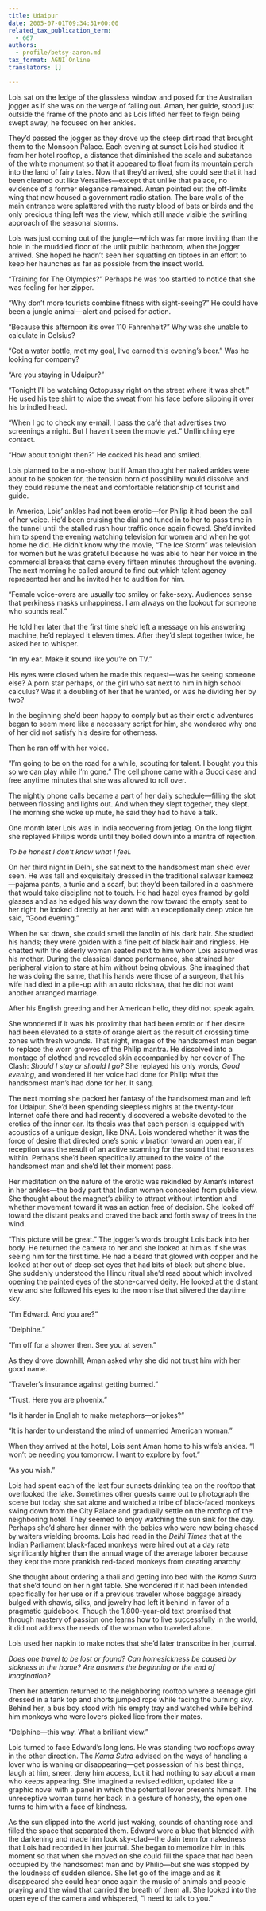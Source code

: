 ```yaml
---
title: Udaipur
date: 2005-07-01T09:34:31+00:00
related_tax_publication_term:
  - 667
authors:
  - profile/betsy-aaron.md
tax_format: AGNI Online
translators: []

---
```

Lois sat on the ledge of the glassless window and posed for the Australian jogger as if she was on the verge of falling out. Aman, her guide, stood just outside the frame of the photo and as Lois lifted her feet to feign being swept away, he focused on her ankles.

They’d passed the jogger as they drove up the steep dirt road that brought them to the Monsoon Palace. Each evening at sunset Lois had studied it from her hotel rooftop, a distance that diminished the scale and substance of the white monument so that it appeared to float from its mountain perch into the land of fairy tales. Now that they’d arrived, she could see that it had been cleaned out like Versailles—except that unlike that palace, no evidence of a former elegance remained. Aman pointed out the off-limits wing that now housed a government radio station. The bare walls of the main entrance were splattered with the rusty blood of bats or birds and the only precious thing left was the view, which still made visible the swirling approach of the seasonal storms.

Lois was just coming out of the jungle—which was far more inviting than the hole in the muddied floor of the unlit public bathroom, when the jogger arrived. She hoped he hadn’t seen her squatting on tiptoes in an effort to keep her haunches as far as possible from the insect world.

“Training for The Olympics?” Perhaps he was too startled to notice that she was feeling for her zipper.

“Why don’t more tourists combine fitness with sight-seeing?” He could have been a jungle animal—alert and poised for action.

“Because this afternoon it’s over 110 Fahrenheit?” Why was she unable to calculate in Celsius?

“Got a water bottle, met my goal, I’ve earned this evening’s beer.” Was he looking for company?

“Are you staying in Udaipur?”

“Tonight I’ll be watching Octopussy right on the street where it was shot.” He used his tee shirt to wipe the sweat from his face before slipping it over his brindled head.

“When I go to check my e-mail, I pass the café that advertises two screenings a night. But I haven’t seen the movie yet.” Unflinching eye contact.

“How about tonight then?” He cocked his head and smiled.

Lois planned to be a no-show, but if Aman thought her naked ankles were about to be spoken for, the tension born of possibility would dissolve and they could resume the neat and comfortable relationship of tourist and guide.

In America, Lois’ ankles had not been erotic—for Philip it had been the call of her voice. He’d been cruising the dial and tuned in to her to pass time in the tunnel until the stalled rush hour traffic once again flowed. She’d invited him to spend the evening watching television for women and when he got home he did. He didn’t know why the movie, “The Ice Storm” was television for women but he was grateful because he was able to hear her voice in the commercial breaks that came every fifteen minutes throughout the evening. The next morning he called around to find out which talent agency represented her and he invited her to audition for him.

“Female voice-overs are usually too smiley or fake-sexy. Audiences sense that perkiness masks unhappiness. I am always on the lookout for someone who sounds real.”

He told her later that the first time she’d left a message on his answering machine, he’d replayed it eleven times. After they’d slept together twice, he asked her to whisper.

“In my ear. Make it sound like you’re on TV.”

His eyes were closed when he made this request—was he seeing someone else? A porn star perhaps, or the girl who sat next to him in high school calculus? Was it a doubling of her that he wanted, or was he dividing her by two?

In the beginning she’d been happy to comply but as their erotic adventures began to seem more like a necessary script for him, she wondered why one of her did not satisfy his desire for otherness.

Then he ran off with her voice.

“I’m going to be on the road for a while, scouting for talent. I bought you this so we can play while I’m gone.” The cell phone came with a Gucci case and free anytime minutes that she was allowed to roll over.

The nightly phone calls became a part of her daily schedule—filling the slot between flossing and lights out. And when they slept together, they slept. The morning she woke up mute, he said they had to have a talk.

One month later Lois was in India recovering from jetlag. On the long flight she replayed Philip’s words until they boiled down into a mantra of rejection.

_To be honest I don’t know what I feel._

On her third night in Delhi, she sat next to the handsomest man she’d ever seen. He was tall and exquisitely dressed in the traditional salwaar kameez—pajama pants, a tunic and a scarf, but they’d been tailored in a cashmere that would take discipline not to touch. He had hazel eyes framed by gold glasses and as he edged his way down the row toward the empty seat to her right, he looked directly at her and with an exceptionally deep voice he said, “Good evening.”

When he sat down, she could smell the lanolin of his dark hair. She studied his hands; they were golden with a fine pelt of black hair and ringless. He chatted with the elderly woman seated next to him whom Lois assumed was his mother. During the classical dance performance, she strained her peripheral vision to stare at him without being obvious. She imagined that he was doing the same, that his hands were those of a surgeon, that his wife had died in a pile-up with an auto rickshaw, that he did not want another arranged marriage.

After his English greeting and her American hello, they did not speak again.

She wondered if it was his proximity that had been erotic or if her desire had been elevated to a state of orange alert as the result of crossing time zones with fresh wounds. That night, images of the handsomest man began to replace the worn grooves of the Philip mantra. He dissolved into a montage of clothed and revealed skin accompanied by her cover of The Clash: _Should I stay or should I go?_ She replayed his only words, _Good evening_, and wondered if her voice had done for Philip what the handsomest man’s had done for her. It sang.

The next morning she packed her fantasy of the handsomest man and left for Udaipur. She’d been spending sleepless nights at the twenty-four Internet café there and had recently discovered a website devoted to the erotics of the inner ear. Its thesis was that each person is equipped with acoustics of a unique design, like DNA. Lois wondered whether it was the force of desire that directed one’s sonic vibration toward an open ear, if reception was the result of an active scanning for the sound that resonates within. Perhaps she’d been specifically attuned to the voice of the handsomest man and she’d let their moment pass.

Her meditation on the nature of the erotic was rekindled by Aman’s interest in her ankles—the body part that Indian women concealed from public view. She thought about the magnet’s ability to attract without intention and whether movement toward it was an action free of decision. She looked off toward the distant peaks and craved the back and forth sway of trees in the wind.

“This picture will be great.” The jogger’s words brought Lois back into her body. He returned the camera to her and she looked at him as if she was seeing him for the first time. He had a beard that glowed with copper and he looked at her out of deep-set eyes that had bits of black but shone blue. She suddenly understood the Hindu ritual she’d read about which involved opening the painted eyes of the stone-carved deity. He looked at the distant view and she followed his eyes to the moonrise that silvered the daytime sky.

“I’m Edward. And you are?”

“Delphine.”

“I’m off for a shower then. See you at seven.”

As they drove downhill, Aman asked why she did not trust him with her good name.

“Traveler’s insurance against getting burned.”

“Trust. Here you are phoenix.”

“Is it harder in English to make metaphors—or jokes?”

“It is harder to understand the mind of unmarried American woman.”

When they arrived at the hotel, Lois sent Aman home to his wife’s ankles. “I won’t be needing you tomorrow. I want to explore by foot.”

“As you wish.”

Lois had spent each of the last four sunsets drinking tea on the rooftop that overlooked the lake. Sometimes other guests came out to photograph the scene but today she sat alone and watched a tribe of black-faced monkeys swing down from the City Palace and gradually settle on the rooftop of the neighboring hotel. They seemed to enjoy watching the sun sink for the day. Perhaps she’d share her dinner with the babies who were now being chased by waiters wielding brooms. Lois had read in the _Delhi Times_ that at the Indian Parliament black-faced monkeys were hired out at a day rate significantly higher than the annual wage of the average laborer because they kept the more prankish red-faced monkeys from creating anarchy.

She thought about ordering a thali and getting into bed with the _Kama Sutra_ that she’d found on her night table. She wondered if it had been intended specifically for her use or if a previous traveler whose baggage already bulged with shawls, silks, and jewelry had left it behind in favor of a pragmatic guidebook. Though the 1,800-year-old text promised that through mastery of passion one learns how to live successfully in the world, it did not address the needs of the woman who traveled alone.

Lois used her napkin to make notes that she’d later transcribe in her journal.

_Does one travel to be lost or found?_
_Can homesickness be caused by sickness in the home?_
_Are answers the beginning or the end of imagination?_

Then her attention returned to the neighboring rooftop where a teenage girl dressed in a tank top and shorts jumped rope while facing the burning sky. Behind her, a bus boy stood with his empty tray and watched while behind him monkeys who were lovers picked lice from their mates.

“Delphine—this way. What a brilliant view.”

Lois turned to face Edward’s long lens. He was standing two rooftops away in the other direction. The _Kama Sutra_ advised on the ways of handling a lover who is waning or disappearing—get possession of his best things, laugh at him, sneer, deny him access, but it had nothing to say about a man who keeps appearing. She imagined a revised edition, updated like a graphic novel with a panel in which the potential lover presents himself. The unreceptive woman turns her back in a gesture of honesty, the open one turns to him with a face of kindness.

As the sun slipped into the world just waking, sounds of chanting rose and filled the space that separated them. Edward wore a blue that blended with the darkening and made him look sky-clad—the Jain term for nakedness that Lois had recorded in her journal. She began to memorize him in this moment so that when she moved on she could fill the space that had been occupied by the handsomest man and by Philip—but she was stopped by the loudness of sudden silence. She let go of the image and as it disappeared she could hear once again the music of animals and people praying and the wind that carried the breath of them all. She looked into the open eye of the camera and whispered, “I need to talk to you.”